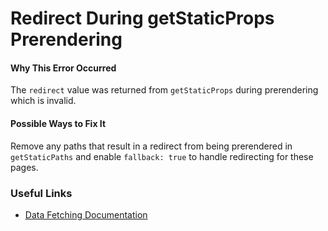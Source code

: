 # Redirect During getStaticProps Prerendering

#### Why This Error Occurred

The `redirect` value was returned from `getStaticProps` during prerendering which is invalid.

#### Possible Ways to Fix It

Remove any paths that result in a redirect from being prerendered in `getStaticPaths` and enable `fallback: true` to handle redirecting for these pages.

### Useful Links

- [Data Fetching Documentation](https://nextjs.org/docs/basic-features/data-fetching/get-static-props)

